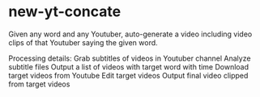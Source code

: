 # new-yt-concate

Given any word and any Youtuber, auto-generate a video including video clips of that Youtuber saying the given word.

Processing details:
Grab subtitles of videos in Youtuber channel
Analyze subtitle files 
Output a list of videos with target word with time
Download target videos from Youtube
Edit target videos
Output final video clipped from target videos
